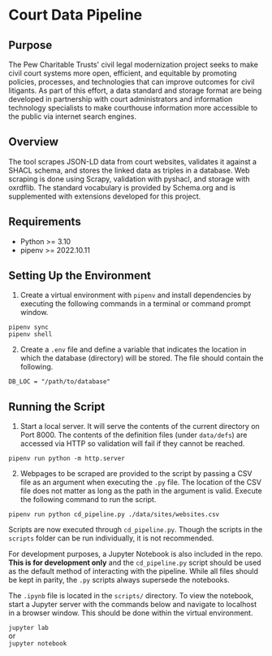 # Court Data Pipeline

## Purpose

The Pew Charitable Trusts' civil legal modernization project seeks to make civil court systems more open, efficient, and equitable by promoting policies, processes, and technologies that can improve outcomes for civil litigants. As part of this effort, a data standard and storage format are being developed in partnership with court administrators and information technology specialists to make courthouse information more accessible to the public via internet search engines.

## Overview

The tool scrapes JSON-LD data from court websites, validates it against a SHACL schema, and stores the linked data as triples in a database. Web scraping is done using Scrapy, validation with pyshacl, and storage with oxrdflib. The standard vocabulary is provided by Schema.org and is supplemented with extensions developed for this project.

## Requirements
- Python >= 3.10
- pipenv >= 2022.10.11


## Setting Up the Environment

1. Create a virtual environment with `pipenv` and install dependencies by executing the following commands in a terminal or command prompt window.
   
  `pipenv sync`  
  `pipenv shell`
  
2. Create a `.env` file and define a variable that indicates the location in which the database (directory) will be stored. The file should contain the following.

```
DB_LOC = "/path/to/database"
``` 
  
## Running the Script

1. Start a local server. It will serve the contents of the current directory on Port 8000. The contents of the definition files (under `data/defs`) are accessed via HTTP so validation will fail if they cannot be reached.
  
`pipenv run python -m http.server`

2. Webpages to be scraped are provided to the script by passing a CSV file as an argument when executing the `.py` file. The location of the CSV file does not matter as long as the path in the argument is valid. Execute the following command to run the script.

`pipenv run python cd_pipeline.py ./data/sites/websites.csv`

Scripts are now executed through `cd_pipeline.py`. Though the scripts in the `scripts` folder can be run individually, it is not recommended. 

For development purposes, a Jupyter Notebook is also included in the repo. **This is for development only** and the `cd_pipeline.py` script should be used as the default method of interacting with the pipeline. While all files should be kept in parity, the `.py` scripts always supersede the notebooks. 

The `.ipynb` file is located in the `scripts/` directory. To view the notebook, start a Jupyter server with the commands below and navigate to localhost in a browser window. This should be done within the virtual environment.

`jupyter lab`  
or  
`jupyter notebook`
